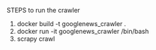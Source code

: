 STEPS to run the crawler

1. docker build -t googlenews_crawler .
2. docker run -it googlenews_crawler /bin/bash
3. scrapy crawl 
